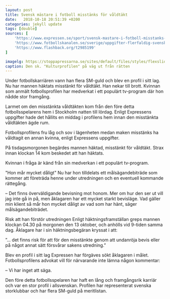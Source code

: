 ```yaml
---
layout: post
title: Svensk mästare i fotboll misstänks för våldtäkt
date:   2018-10-18 20:51:39 +0200
categories: jekyll update
tags: [double]
sources: [
    'https://www.expressen.se/sport/svensk-mastare-i-fotboll-misstanks-for-valdtakt/',
    'https://www.fotbollskanalen.se/sverige/uppgifter-flerfaldig-svensk-mastare-anhallen-misstankt-for-valdtakt/',
    'https://www.flashback.org/t2985199'
]

imagelg: https://stoppapressarna.se/sites/default/files/styles/flexslider_full/public/artikelalbum/ahlberg_stor6.jpg
caption: Den sk. "Kulturprofilen" på väg ut från rätten
---
```


Under fotbollskarriären vann han flera SM-guld och blev en profil i sitt lag.
Nu har mannen häktats misstänkt för våldtäkt. Han nekar till brott. 
Kvinnan som anmält fotbollsprofilen har medverkat i ett populärt tv-program där hon nådde stor framgång.

Larmet om den misstänkta våldtäkten kom från den före detta fotbollsspelarens hem i Stockholm natten till lördag. Enligt Expressens uppgifter hade det hållits en middag i profilens hem innan den misstänkta våldtäkten ägde rum.

Fotbollsprofilens fru låg och sov i lägenheten medan maken misstänks ha våldtagit en annan kvinna, enligt Expressens uppgifter.

På tisdagsmorgonen begärdes mannen häktad, misstänkt för våldtäkt. Strax innan klockan 14 kom beskedet att han häktats.

Kvinnan i fråga är känd från sin medverkan i ett populärt tv-program.

"Hon mår mycket dåligt"
Nu har hon tilldelats ett målsägandebiträde som kommer att företräda henne under utredningen och en eventuell kommande rättegång.

– Det finns överväldigande bevisning mot honom. Mer om hur den ser ut vill jag inte gå in på, men åklagaren har ett mycket starkt bevisläge. Vad gäller min klient så mår hon mycket dåligt av vad som har hänt, säger målsägandebiträdet.

Risk att han förstör utredningen
Enligt häktningsframställan greps mannen klockan 04.30 på morgonen den 13 oktober, och anhölls vid 9-tiden samma dag. Åklagare har i sin häktningsbegäran kryssat i att:

”... det finns risk för att för den misstänkte genom att undanröja bevis eller på något annat sätt försvårar sakens utredning.”

Blev en profil i sitt lag
Expressen har förgäves sökt åklagaren i målet. Fotbollsprofilens advokat vill för närvarande inte lämna någon kommentar:

– Vi har inget att säga.

Den före detta fotbollsspelaren har haft en lång och framgångsrik karriär och var en stor profil i allsvenskan. Profilen har representerat svenska storklubbar och har flera SM-guld på meritlistan.